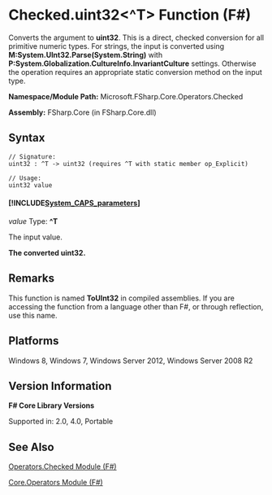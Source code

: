 # Checked.uint32<^T> Function (F#)

Converts the argument to **uint32**. This is a direct, checked conversion for all primitive numeric types. For strings, the input is converted using **M:System.UInt32.Parse(System.String)** with **P:System.Globalization.CultureInfo.InvariantCulture** settings. Otherwise the operation requires an appropriate static conversion method on the input type.

**Namespace/Module Path:** Microsoft.FSharp.Core.Operators.Checked

**Assembly:** FSharp.Core (in FSharp.Core.dll)


## Syntax

```
// Signature:
uint32 : ^T -> uint32 (requires ^T with static member op_Explicit)

// Usage:
uint32 value
```

#### [!INCLUDE[System_CAPS_parameters](//System/Token/System_CAPS_parameters_md.md)]
*value*
Type: **^T**


The input value.



**The converted uint32.**
## Remarks
This function is named **ToUInt32** in compiled assemblies. If you are accessing the function from a language other than F#, or through reflection, use this name.


## Platforms
Windows 8, Windows 7, Windows Server 2012, Windows Server 2008 R2


## Version Information
**F# Core Library Versions**

Supported in: 2.0, 4.0, Portable




## See Also
[Operators.Checked Module &#40;F&#35;&#41;](Operators.Checked+Module+%28FSharp%29.md)

[Core.Operators Module &#40;F&#35;&#41;](Core.Operators+Module+%28FSharp%29.md)

